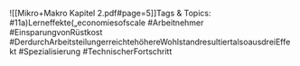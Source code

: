 
![[Mikro+Makro Kapitel 2.pdf#page=5]]Tags & Topics:
   #11a)Lerneffekte(„economiesofscale
   #Arbeitnehmer
   #EinsparungvonRüstkost
   #DerdurchArbeitsteilungerreichtehöhereWohlstandresultiertalsoausdreiEffekt
   #Spezialisierung
   #TechnischerFortschritt